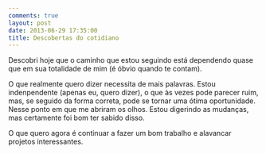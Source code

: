 ```yaml
---
comments: true
layout: post
date: 2013-06-29 17:35:00
title: Descobertas do cotidiano
---
```


Descobri hoje que o caminho que estou seguindo está dependendo quase que em sua totalidade de mim (é óbvio quando te contam).

O que realmente quero dizer necessita de mais palavras. Estou indenpendente (apenas eu, quero dizer), o que às vezes pode parecer ruim, mas, se seguido da forma correta, pode se tornar uma ótima oportunidade. Nesse ponto em que me abriram os olhos. Estou digerindo as mudanças, mas certamente foi bom ter sabido disso.

O que quero agora é continuar a fazer um bom trabalho e alavancar projetos interessantes.
